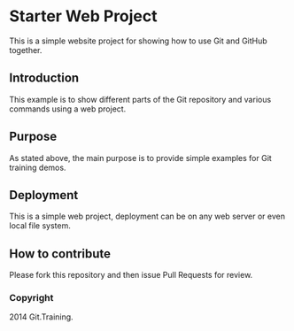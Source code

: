 # Starter Web Project
This is a simple website project for showing how to use Git and GitHub together.


## Introduction
This example is to show different parts of the Git repository and various commands using a web project.

## Purpose
As stated above, the main purpose is to provide simple examples for Git training demos.


## Deployment
This is a simple web project, deployment can be on any web server or even local file system.

## How to contribute
Please fork this repository and then issue Pull Requests for review.

### Copyright

2014 Git.Training.
